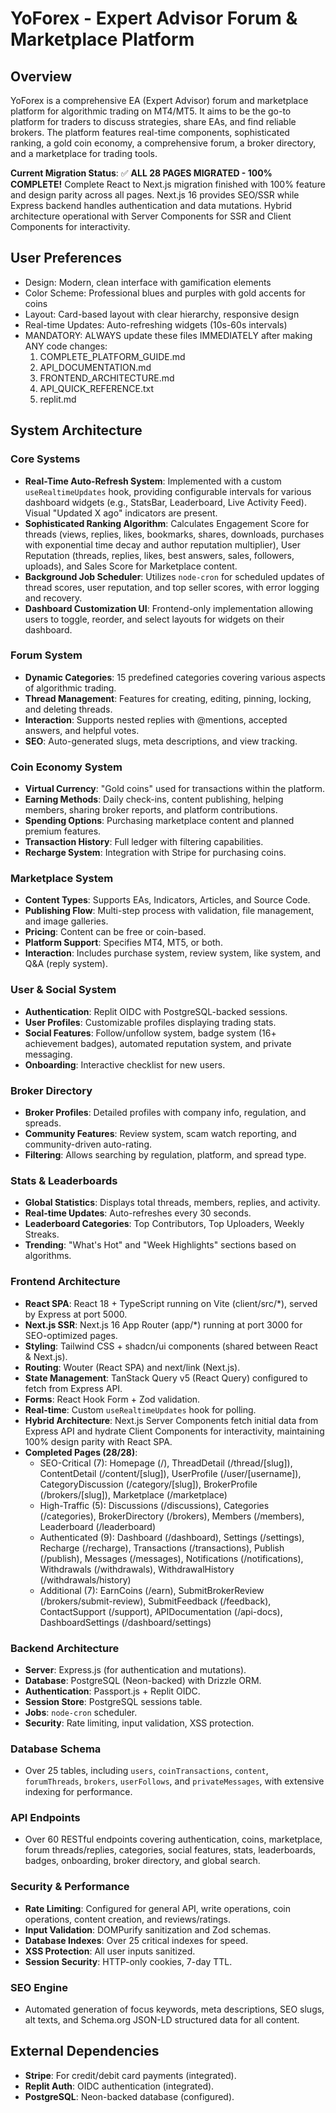 # YoForex - Expert Advisor Forum & Marketplace Platform

## Overview
YoForex is a comprehensive EA (Expert Advisor) forum and marketplace platform for algorithmic trading on MT4/MT5. It aims to be the go-to platform for traders to discuss strategies, share EAs, and find reliable brokers. The platform features real-time components, sophisticated ranking, a gold coin economy, a comprehensive forum, a broker directory, and a marketplace for trading tools. 

**Current Migration Status**: ✅ **ALL 28 PAGES MIGRATED - 100% COMPLETE!** Complete React to Next.js migration finished with 100% feature and design parity across all pages. Next.js 16 provides SEO/SSR while Express backend handles authentication and data mutations. Hybrid architecture operational with Server Components for SSR and Client Components for interactivity.

## User Preferences
- Design: Modern, clean interface with gamification elements
- Color Scheme: Professional blues and purples with gold accents for coins
- Layout: Card-based layout with clear hierarchy, responsive design
- Real-time Updates: Auto-refreshing widgets (10s-60s intervals)
- MANDATORY: ALWAYS update these files IMMEDIATELY after making ANY code changes:
    1. COMPLETE_PLATFORM_GUIDE.md
    2. API_DOCUMENTATION.md
    3. FRONTEND_ARCHITECTURE.md
    4. API_QUICK_REFERENCE.txt
    5. replit.md

## System Architecture

### Core Systems
- **Real-Time Auto-Refresh System**: Implemented with a custom `useRealtimeUpdates` hook, providing configurable intervals for various dashboard widgets (e.g., StatsBar, Leaderboard, Live Activity Feed). Visual "Updated X ago" indicators are present.
- **Sophisticated Ranking Algorithm**: Calculates Engagement Score for threads (views, replies, likes, bookmarks, shares, downloads, purchases with exponential time decay and author reputation multiplier), User Reputation (threads, replies, likes, best answers, sales, followers, uploads), and Sales Score for Marketplace content.
- **Background Job Scheduler**: Utilizes `node-cron` for scheduled updates of thread scores, user reputation, and top seller scores, with error logging and recovery.
- **Dashboard Customization UI**: Frontend-only implementation allowing users to toggle, reorder, and select layouts for widgets on their dashboard.

### Forum System
- **Dynamic Categories**: 15 predefined categories covering various aspects of algorithmic trading.
- **Thread Management**: Features for creating, editing, pinning, locking, and deleting threads.
- **Interaction**: Supports nested replies with @mentions, accepted answers, and helpful votes.
- **SEO**: Auto-generated slugs, meta descriptions, and view tracking.

### Coin Economy System
- **Virtual Currency**: "Gold coins" used for transactions within the platform.
- **Earning Methods**: Daily check-ins, content publishing, helping members, sharing broker reports, and platform contributions.
- **Spending Options**: Purchasing marketplace content and planned premium features.
- **Transaction History**: Full ledger with filtering capabilities.
- **Recharge System**: Integration with Stripe for purchasing coins.

### Marketplace System
- **Content Types**: Supports EAs, Indicators, Articles, and Source Code.
- **Publishing Flow**: Multi-step process with validation, file management, and image galleries.
- **Pricing**: Content can be free or coin-based.
- **Platform Support**: Specifies MT4, MT5, or both.
- **Interaction**: Includes purchase system, review system, like system, and Q&A (reply system).

### User & Social System
- **Authentication**: Replit OIDC with PostgreSQL-backed sessions.
- **User Profiles**: Customizable profiles displaying trading stats.
- **Social Features**: Follow/unfollow system, badge system (16+ achievement badges), automated reputation system, and private messaging.
- **Onboarding**: Interactive checklist for new users.

### Broker Directory
- **Broker Profiles**: Detailed profiles with company info, regulation, and spreads.
- **Community Features**: Review system, scam watch reporting, and community-driven auto-rating.
- **Filtering**: Allows searching by regulation, platform, and spread type.

### Stats & Leaderboards
- **Global Statistics**: Displays total threads, members, replies, and activity.
- **Real-time Updates**: Auto-refreshes every 30 seconds.
- **Leaderboard Categories**: Top Contributors, Top Uploaders, Weekly Streaks.
- **Trending**: "What's Hot" and "Week Highlights" sections based on algorithms.

### Frontend Architecture
- **React SPA**: React 18 + TypeScript running on Vite (client/src/*), served by Express at port 5000.
- **Next.js SSR**: Next.js 16 App Router (app/*) running at port 3000 for SEO-optimized pages.
- **Styling**: Tailwind CSS + shadcn/ui components (shared between React & Next.js).
- **Routing**: Wouter (React SPA) and next/link (Next.js).
- **State Management**: TanStack Query v5 (React Query) configured to fetch from Express API.
- **Forms**: React Hook Form + Zod validation.
- **Real-time**: Custom `useRealtimeUpdates` hook for polling.
- **Hybrid Architecture**: Next.js Server Components fetch initial data from Express API and hydrate Client Components for interactivity, maintaining 100% design parity with React SPA.
- **Completed Pages (28/28)**: 
  - SEO-Critical (7): Homepage (/), ThreadDetail (/thread/[slug]), ContentDetail (/content/[slug]), UserProfile (/user/[username]), CategoryDiscussion (/category/[slug]), BrokerProfile (/brokers/[slug]), Marketplace (/marketplace)
  - High-Traffic (5): Discussions (/discussions), Categories (/categories), BrokerDirectory (/brokers), Members (/members), Leaderboard (/leaderboard)
  - Authenticated (9): Dashboard (/dashboard), Settings (/settings), Recharge (/recharge), Transactions (/transactions), Publish (/publish), Messages (/messages), Notifications (/notifications), Withdrawals (/withdrawals), WithdrawalHistory (/withdrawals/history)
  - Additional (7): EarnCoins (/earn), SubmitBrokerReview (/brokers/submit-review), SubmitFeedback (/feedback), ContactSupport (/support), APIDocumentation (/api-docs), DashboardSettings (/dashboard/settings)

### Backend Architecture
- **Server**: Express.js (for authentication and mutations).
- **Database**: PostgreSQL (Neon-backed) with Drizzle ORM.
- **Authentication**: Passport.js + Replit OIDC.
- **Session Store**: PostgreSQL sessions table.
- **Jobs**: `node-cron` scheduler.
- **Security**: Rate limiting, input validation, XSS protection.

### Database Schema
- Over 25 tables, including `users`, `coinTransactions`, `content`, `forumThreads`, `brokers`, `userFollows`, and `privateMessages`, with extensive indexing for performance.

### API Endpoints
- Over 60 RESTful endpoints covering authentication, coins, marketplace, forum threads/replies, categories, social features, stats, leaderboards, badges, onboarding, broker directory, and global search.

### Security & Performance
- **Rate Limiting**: Configured for general API, write operations, coin operations, content creation, and reviews/ratings.
- **Input Validation**: DOMPurify sanitization and Zod schemas.
- **Database Indexes**: Over 25 critical indexes for speed.
- **XSS Protection**: All user inputs sanitized.
- **Session Security**: HTTP-only cookies, 7-day TTL.

### SEO Engine
- Automated generation of focus keywords, meta descriptions, SEO slugs, alt texts, and Schema.org JSON-LD structured data for all content.

## External Dependencies
- **Stripe**: For credit/debit card payments (integrated).
- **Replit Auth**: OIDC authentication (integrated).
- **PostgreSQL**: Neon-backed database (configured).